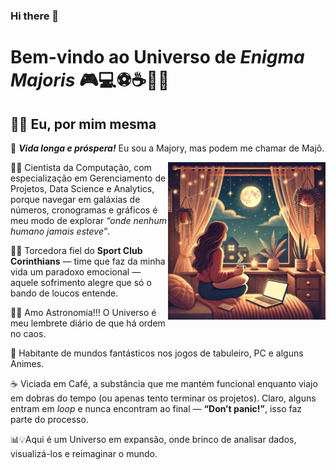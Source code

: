 ### Hi there 👋

<!--
**EnigmaMajoris/EnigmaMajoris** is a ✨ _special_ ✨ repository because its `README.md` (this file) appears on your GitHub profile.

Here are some ideas to get you started:

- 🔭 I’m currently working on ...
- 🌱 I’m currently learning ...
- 👯 I’m looking to collaborate on ...
- 🤔 I’m looking for help with ...
- 💬 Ask me about ...
- 📫 How to reach me: ...
- 😄 Pronouns: ...
- ⚡ Fun fact: ...
-->

# Bem-vindo ao Universo de *Enigma Majoris* 🎮💻⚽☕🌌🎵

## 🧚‍♀	 Eu, por mim mesma
🖖 ***Vida longa e próspera!*** Eu sou a Majory, mas podem me chamar de Majô.

<img align="right" alt="img" src="https://github.com/EnigmaMajoris/EnigmaMajoris/blob/main/img2.webp" width="50%" height="auto" />

👩‍💻 Cientista da Computação, com especialização em Gerenciamento de Projetos, Data Science e Analytics, porque navegar em galáxias de números, cronogramas e gráficos é meu modo de explorar *“onde nenhum humano jamais esteve”*.

🖤🤍 Torcedora fiel do **Sport Club Corinthians** — time que faz da minha vida um paradoxo emocional — aquele sofrimento alegre que só o bando de loucos entende.

🌠🌙 Amo Astronomia!!! O Universo é meu lembrete diário de que há ordem no caos. 

🎲 Habitante de mundos fantásticos nos jogos de tabuleiro, PC e alguns Animes. 

☕ Viciada em Café, a substância que me mantém funcional enquanto viajo em dobras do tempo (ou apenas tento terminar os projetos). Claro, alguns entram em *loop* e nunca encontram ao final — **“Don’t panic!”**, isso faz parte do processo.

📊💡Aqui é um Universo em expansão, onde brinco de analisar dados, visualizá-los e reimaginar o mundo. 


